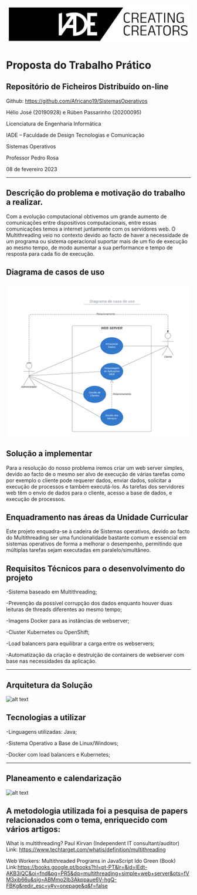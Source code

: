 ![alt text](https://github.com/Africano19/SIstemasOperativos/blob/main/Assets/2f29bd5b6a914b7d341620e46b381d56.png "Logo Title Text 1")

# Proposta do Trabalho Prático

## Repositório de Ficheiros Distribuído on-line
Github:
https://github.com/Africano19/SIstemasOperativos


Hélio José (20190928) e Rúben Passarinho (20200095)




Licenciatura de Engenharia Informática 




IADE – Faculdade de Design Tecnologias e Comunicação 


Sistemas Operativos




Professor Pedro Rosa

08 de fevereiro 2023

---------------------------------------------------------------------------------------------------------------------------------
## Descrição do problema e motivação do trabalho a realizar.

Com a evolução computacional obtivemos um grande aumento de comunicações entre dispositivos computacionais, entre essas comunicações temos a internet juntamente com os servidores web. 
O Multithreading veio no contexto devido ao facto de haver a necessidade de um programa ou sistema operacional suportar mais de um fio de execução ao mesmo tempo, de modo aumentar a sua performance e tempo de resposta para cada fio de execução. 


## Diagrama de casos de uso

![alt text](https://github.com/Africano19/SIstemasOperativos/blob/main/Assets/Diagrama%20de%20caso%20de%20uso.png "Logo Title Text 1")

## Solução a implementar

   Para a resolução do nosso problema iremos criar um web server simples, devido ao facto de o mesmo ser alvo de execução de várias tarefas como por exemplo o cliente pode requerer dados, enviar dados, solicitar a execução de processos e também executá-los. As tarefas dos servidores web têm o envio de dados para o cliente, acesso a base de dados, e execução de processos.


  ## Enquadramento nas áreas da Unidade Curricular 

   Este projeto enquadra-se à cadeira de Sistemas operativos, devido ao facto do Multithreading ser uma funcionalidade bastante comum e essencial em sistemas operativos de forma a melhorar o desempenho, permitindo que múltiplas tarefas sejam executadas em paralelo/simultâneo.


  ## Requisitos Técnicos para o desenvolvimento do projeto

   -Sistema baseado em Multithreading;
   
   -Prevenção da possível corrupção dos dados enquanto houver duas leituras de threads diferentes ao mesmo tempo;
   
   -Imagens Docker para as instâncias de webserver;
   
   -Cluster Kubernetes ou OpenShift;
   
   -Load balancers para equilibrar a carga entre os webservers;
   
   -Automatização da criação e destruição de containers de webserver com base nas necessidades da aplicação.

---------------------------------------------------------------------------------------------------------------------------------

## Arquitetura da Solução

![alt text](https://github.com/Africano19/SIstemasOperativos/blob/main/Assets/Imagem%20WhatsApp%202023-02-10%20%C3%A0s%2009.35.30.jpg "Logo Title Text 1")

## Tecnologias a utilizar

   -Linguagens utilizadas: Java;
   
   -Sistema Operativo a Base de Linux/Windows;
   
   -Docker com load balancers e Kubernetes;

---------------------------------------------------------------------------------------------------------------------------------

## Planeamento e calendarização

![alt text](https://github.com/Africano19/SIstemasOperativos/blob/main/Assets/Gr%C3%A1fico%20de%20Gantt%20simples%20(2).png "Logo Title Text 1")

## A metodologia utilizada foi a pesquisa de papers relacionados com o tema, enriquecido com vários artigos:

What is multithreading?
Paul Kirvan (Independent IT consultant/auditor)
Link: https://www.techtarget.com/whatis/definition/multithreading

Web Workers: Multithreaded Programs in JavaScript
Ido Green (Book) Link:https://books.google.pt/books?hl=pt-PT&lr=&id=lEdt-AKB3iQC&oi=fnd&pg=PR5&dq=multithreading+simple+web+server&ots=fVM3xib66u&sig=ABMmo2lb3Akppaue6V-hgQ-FBKg&redir_esc=y#v=onepage&q&f=false
